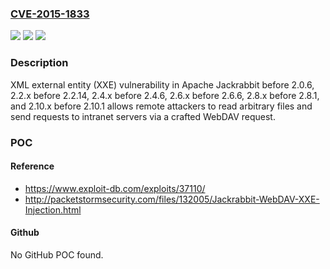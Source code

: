 ### [CVE-2015-1833](https://cve.mitre.org/cgi-bin/cvename.cgi?name=CVE-2015-1833)
![](https://img.shields.io/static/v1?label=Product&message=n%2Fa&color=blue)
![](https://img.shields.io/static/v1?label=Version&message=n%2Fa&color=blue)
![](https://img.shields.io/static/v1?label=Vulnerability&message=n%2Fa&color=brighgreen)

### Description

XML external entity (XXE) vulnerability in Apache Jackrabbit before 2.0.6, 2.2.x before 2.2.14, 2.4.x before 2.4.6, 2.6.x before 2.6.6, 2.8.x before 2.8.1, and 2.10.x before 2.10.1 allows remote attackers to read arbitrary files and send requests to intranet servers via a crafted WebDAV request.

### POC

#### Reference
- https://www.exploit-db.com/exploits/37110/
- http://packetstormsecurity.com/files/132005/Jackrabbit-WebDAV-XXE-Injection.html

#### Github
No GitHub POC found.

